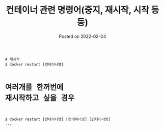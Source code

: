 <html lang="en">
<head>
    <meta charset="UTF-8">
    <meta name="viewport" content="width=device-width, initial-scale=1.0">
    <link rel="stylesheet" href="../assets/css/style.css">
</head>
<body>
<header>
    <h1>컨테이너 관련 명령어(중지, 재시작, 시작 등등)</h1>
    <p>Posted on 2022-02-04</p>
</header>
<main>
<pre class="shell" id="code_1643934646159"><code># 재시작 
$ docker restart [컨테이너명]

# 여러개를 한꺼번에 재시작하고 싶을 경우 
$ docker restart [컨테이너명] [컨테이너명] [컨테이너명] ...</code></pre>
</main>
</body>
</html>